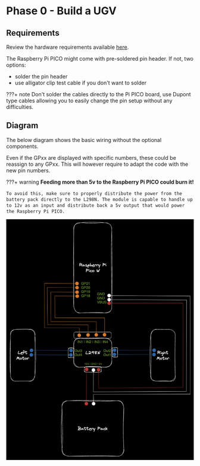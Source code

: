 # Phase 0 - Build a UGV

## Requirements

Review the hardware requirements available [here](https://beezy.dev/pancake/#hardware).

The Raspberry Pi PICO might come with pre-soldered pin header. If not, two options:    

- solder the pin header 
- use alligator clip test cable if you don't want to solder

???+ note
    Don't solder the cables directly to the Pi PICO board, use Dupont type cables allowing you to easily change the pin setup without any difficulties. 

## Diagram 

The below diagram shows the basic wiring without the optional components. 

Even if the GPxx are displayed with specific numbers, these could be reassign to any GPxx. This will however require to adapt the code with the new pin numbers. 

???+ warning
    **Feeding more than 5v to the Raspberry Pi PICO could burn it!**   
     
    To avoid this, make sure to properly distribute the power from the battery pack directly to the L298N. The module is capable to handle up to 12v as an input and distribute back a 5v output that would power the Raspberry Pi PICO.   
    

![RC522](../images/pancake-basic-wiring.png)

